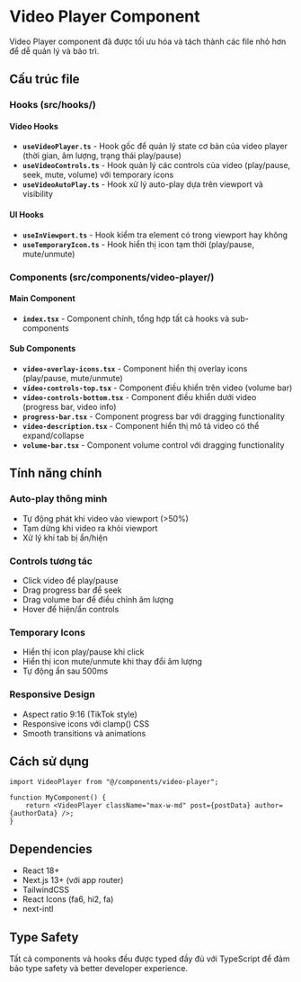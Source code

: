 # Video Player Component

Video Player component đã được tối ưu hóa và tách thành các file nhỏ hơn để dễ quản lý và bảo trì.

## Cấu trúc file

### Hooks (src/hooks/)

#### Video Hooks

-   **`useVideoPlayer.ts`** - Hook gốc để quản lý state cơ bản của video player (thời gian, âm lượng, trạng thái play/pause)
-   **`useVideoControls.ts`** - Hook quản lý các controls của video (play/pause, seek, mute, volume) với temporary icons
-   **`useVideoAutoPlay.ts`** - Hook xử lý auto-play dựa trên viewport và visibility

#### UI Hooks

-   **`useInViewport.ts`** - Hook kiểm tra element có trong viewport hay không
-   **`useTemporaryIcon.ts`** - Hook hiển thị icon tạm thời (play/pause, mute/unmute)

### Components (src/components/video-player/)

#### Main Component

-   **`index.tsx`** - Component chính, tổng hợp tất cả hooks và sub-components

#### Sub Components

-   **`video-overlay-icons.tsx`** - Component hiển thị overlay icons (play/pause, mute/unmute)
-   **`video-controls-top.tsx`** - Component điều khiển trên video (volume bar)
-   **`video-controls-bottom.tsx`** - Component điều khiển dưới video (progress bar, video info)
-   **`progress-bar.tsx`** - Component progress bar với dragging functionality
-   **`video-description.tsx`** - Component hiển thị mô tả video có thể expand/collapse
-   **`volume-bar.tsx`** - Component volume control với dragging functionality

## Tính năng chính

### Auto-play thông minh

-   Tự động phát khi video vào viewport (>50%)
-   Tạm dừng khi video ra khỏi viewport
-   Xử lý khi tab bị ẩn/hiện

### Controls tương tác

-   Click video để play/pause
-   Drag progress bar để seek
-   Drag volume bar để điều chỉnh âm lượng
-   Hover để hiện/ẩn controls

### Temporary Icons

-   Hiển thị icon play/pause khi click
-   Hiển thị icon mute/unmute khi thay đổi âm lượng
-   Tự động ẩn sau 500ms

### Responsive Design

-   Aspect ratio 9:16 (TikTok style)
-   Responsive icons với clamp() CSS
-   Smooth transitions và animations

## Cách sử dụng

```tsx
import VideoPlayer from "@/components/video-player";

function MyComponent() {
    return <VideoPlayer className="max-w-md" post={postData} author={authorData} />;
}
```

## Dependencies

-   React 18+
-   Next.js 13+ (với app router)
-   TailwindCSS
-   React Icons (fa6, hi2, fa)
-   next-intl

## Type Safety

Tất cả components và hooks đều được typed đầy đủ với TypeScript để đảm bảo type safety và better developer experience.
